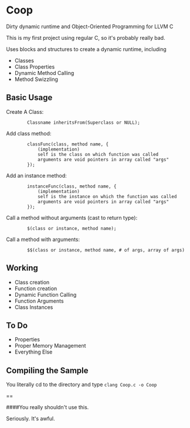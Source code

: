 # Coop
Dirty dynamic runtime and Object-Oriented Programming for LLVM C

This is my first project using regular C, so it's probably really bad.

Uses blocks and structures to create a dynamic runtime, including
 - Classes
 - Class Properties
 - Dynamic Method Calling
 - Method Swizzling
 
Basic Usage
----

	
Create A Class: 

			Classname inheritsFrom(Superclass or NULL);

Add class method:

 			classFunc(class, method name, {
				(implementation)
 				self is the class on which function was called
 				arguments are void pointers in array called "args"
 			});
 
Add an instance method:
 
 			instanceFunc(class, method name, {
				(implementation)
 				self is the instance on which the function was called
 				arguments are void pointers in array called "args"
  			});
 
Call a method without arguments (cast to return type):

 			$(class or instance, method name);
 
Call a method with arguments:

 			$$(class or instance, method name, # of args, array of args)

Working
---
 - Class creation
 - Function creation
 - Dynamic Function Calling
 - Function Arguments
 - Class Instances

To Do
---
 - Properties
 - Proper Memory Management
 - Everything Else
 
Compiling the Sample
---

  You literally cd to the directory and type `clang Coop.c -o Coop`

== 

####You really shouldn't use this.

Seriously. It's awful.
